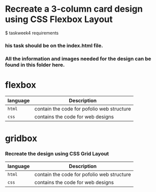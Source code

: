 # Recreate a 3-column card design using CSS Flexbox  Layout

$ taskweek4 requirements
### his task should be on the index.html file.
### All the information and images needed for the design can be found in this folder here.

# flexbox
| language | Description |
| -------- | ----------- |
| `html` | contain the code for pofolio web structure |
| `css` | contains the code for web designs |

# gridbox
### Recreate the design using CSS Grid Layout
| language | Description |
| -------- | ----------- |
| `html` | contain the code for pofolio web structure |
| `css` | contains the code for web designs |



